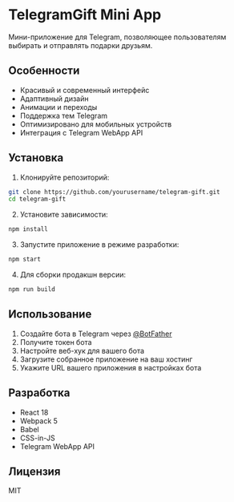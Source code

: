 # TelegramGift Mini App

Мини-приложение для Telegram, позволяющее пользователям выбирать и отправлять подарки друзьям.

## Особенности

- Красивый и современный интерфейс
- Адаптивный дизайн
- Анимации и переходы
- Поддержка тем Telegram
- Оптимизировано для мобильных устройств
- Интеграция с Telegram WebApp API

## Установка

1. Клонируйте репозиторий:
```bash
git clone https://github.com/yourusername/telegram-gift.git
cd telegram-gift
```

2. Установите зависимости:
```bash
npm install
```

3. Запустите приложение в режиме разработки:
```bash
npm start
```

4. Для сборки продакшн версии:
```bash
npm run build
```

## Использование

1. Создайте бота в Telegram через [@BotFather](https://t.me/botfather)
2. Получите токен бота
3. Настройте веб-хук для вашего бота
4. Загрузите собранное приложение на ваш хостинг
5. Укажите URL вашего приложения в настройках бота

## Разработка

- React 18
- Webpack 5
- Babel
- CSS-in-JS
- Telegram WebApp API

## Лицензия

MIT 